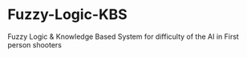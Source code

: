 # Fuzzy-Logic-KBS
Fuzzy Logic &amp; Knowledge Based System for difficulty of the AI in First person shooters
